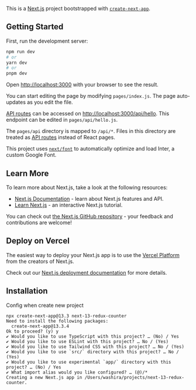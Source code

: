 This is a [Next.js](https://nextjs.org/) project bootstrapped with [`create-next-app`](https://github.com/vercel/next.js/tree/canary/packages/create-next-app).

## Getting Started

First, run the development server:

```bash
npm run dev
# or
yarn dev
# or
pnpm dev
```

Open [http://localhost:3000](http://localhost:3000) with your browser to see the result.

You can start editing the page by modifying `pages/index.js`. The page auto-updates as you edit the file.

[API routes](https://nextjs.org/docs/api-routes/introduction) can be accessed on [http://localhost:3000/api/hello](http://localhost:3000/api/hello). This endpoint can be edited in `pages/api/hello.js`.

The `pages/api` directory is mapped to `/api/*`. Files in this directory are treated as [API routes](https://nextjs.org/docs/api-routes/introduction) instead of React pages.

This project uses [`next/font`](https://nextjs.org/docs/basic-features/font-optimization) to automatically optimize and load Inter, a custom Google Font.

## Learn More

To learn more about Next.js, take a look at the following resources:

- [Next.js Documentation](https://nextjs.org/docs) - learn about Next.js features and API.
- [Learn Next.js](https://nextjs.org/learn) - an interactive Next.js tutorial.

You can check out [the Next.js GitHub repository](https://github.com/vercel/next.js/) - your feedback and contributions are welcome!

## Deploy on Vercel

The easiest way to deploy your Next.js app is to use the [Vercel Platform](https://vercel.com/new?utm_medium=default-template&filter=next.js&utm_source=create-next-app&utm_campaign=create-next-app-readme) from the creators of Next.js.

Check out our [Next.js deployment documentation](https://nextjs.org/docs/deployment) for more details.

## Installation

Config when create new project

```
npx create-next-app@13.3 next-13-redux-counter
Need to install the following packages:
  create-next-app@13.3.4
Ok to proceed? (y) y
✔ Would you like to use TypeScript with this project? … (No) / Yes
✔ Would you like to use ESLint with this project? … No / (Yes)
✔ Would you like to use Tailwind CSS with this project? … No / (Yes)
✔ Would you like to use `src/` directory with this project? … No / (Yes)
✔ Would you like to use experimental `app/` directory with this project? … (No) / Yes
✔ What import alias would you like configured? … (@)/*
Creating a new Next.js app in /Users/washira/projects/next-13-redux-counter.
```
